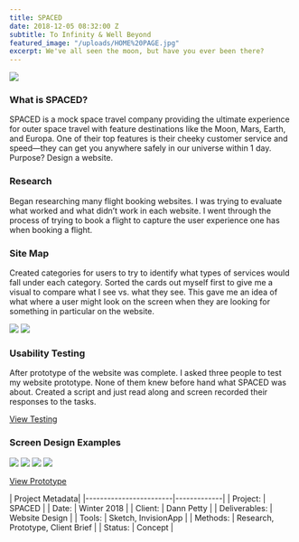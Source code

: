 ```yaml
---
title: SPACED
date: 2018-12-05 08:32:00 Z
subtitle: To Infinity & Well Beyond
featured_image: "/uploads/HOME%20PAGE.jpg"
excerpt: We've all seen the moon, but have you ever been there?
---
```


![](/uploads/HOME%20PAGE.jpg)

### What is SPACED?
SPACED is a mock space travel company providing the  ultimate experience for outer space travel with feature destinations like the Moon, Mars, Earth, and Europa. One of their top features is their cheeky customer service and speed—they can get you anywhere safely in our universe within 1 day. Purpose? Design a website.


### Research
Began researching many flight booking websites. I was trying to evaluate what worked and what didn’t work in each  website. I went through the process of trying to book a flight to capture the user experience one has when booking a flight.


### Site Map
Created categories for users to try to identify what types 
of services would fall under each category. Sorted the cards out myself first to give me a visual to compare what I see vs. what they see.  This gave me an idea of what where a user might look on the screen when they are looking for something in particular on the website. 

<div class="gallery" data-columns="2">
<img src="/uploads/SiteMap1.png">
<img src="/uploads/SiteMap2.png">
</div>


### Usability Testing
After prototype of the website was complete. I asked three people to test my website prototype. None of them knew before hand what SPACED was about. Created a script and just read along and screen recorded their responses to the tasks. 

<a href="(https://medium.com/@kamacho_24/spaced-usability-test-1-ee90b47d5a5e)" class="button">View Testing</a>


### Screen Design Examples

<div class="gallery" data-columns="2">
<img src="/uploads/Spaced1.jpg">
<img src="/uploads/Spaced2.jpg">
<img src="/uploads/Spaced3.jpg">
<img src="/uploads/Spaced4.jpg">
</div>

<a href="https://invis.io/6TPIXNL4BKP#/295475501_HOME_PAGE" class="button">View Prototype</a>

| Project Metadata|
|------------------------|-------------|
| Project:  | SPACED  |
| Date:  | Winter 2018   |
| Client: | Dann Petty  |
| Deliverables: | Website Design  |
| Tools: | Sketch, InvisionApp |
| Methods: | Research, Prototype, Client Brief |
| Status: | Concept  |